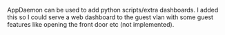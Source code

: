 AppDaemon can be used to add python scripts/extra dashboards. I added this so I could serve a web dashboard to the guest vlan with some guest features like opening the front door etc (not implemented).
